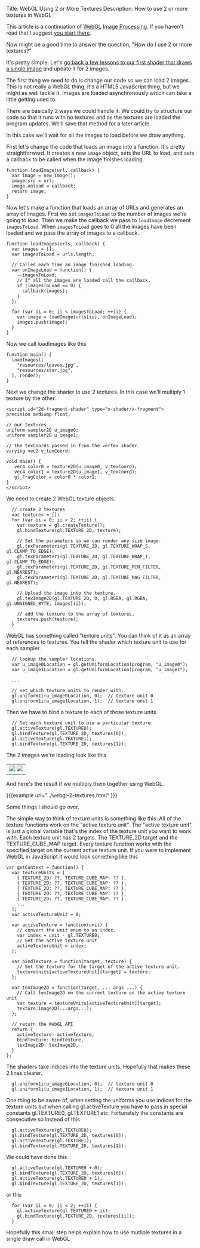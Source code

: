 Title: WebGL Using 2 or More Textures
Description: How to use 2 or more textures in WebGL

This article is a continuation of [WebGL Image
Processing](webgl-image-processing.html).  If you haven't read that I
suggest [you start there](webgl-image-processing.html).

Now might be a good time to answer the question, "How do I use 2 or more
textures?"

It's pretty simple.  Let's [go back a few lessons to our first shader that
draws a single image](webgl-image-processing.html) and update it for 2
images.

The first thing we need to do is change our code so we can load 2 images.
This is not really a WebGL thing, it's a HTML5 JavaScript thing, but we
might as well tackle it.  Images are loaded asynchronously which can take
a little getting used to.

There are basically 2 ways we could handle it.  We could try to structure
our code so that it runs with no textures and as the textures are loaded
the program updates.  We'll save that method for a later article.

In this case we'll wait for all the images to load before we draw
anything.

First let's change the code that loads an image into a function.  It's
pretty straightforward.  It creates a new `Image` object, sets the URL to
load, and sets a callback to be called when the image finishes loading.

```
function loadImage(url, callback) {
  var image = new Image();
  image.src = url;
  image.onload = callback;
  return image;
}
```

Now let's make a function that loads an array of URLs and generates an
array of images.  First we set `imagesToLoad` to the number of images
we're going to load.  Then we make the callback we pass to `loadImage`
decrement `imagesToLoad`.  When `imagesToLoad` goes to 0 all the images
have been loaded and we pass the array of images to a callback.

```
function loadImages(urls, callback) {
  var images = [];
  var imagesToLoad = urls.length;

  // Called each time an image finished loading.
  var onImageLoad = function() {
    --imagesToLoad;
    // If all the images are loaded call the callback.
    if (imagesToLoad == 0) {
      callback(images);
    }
  };

  for (var ii = 0; ii < imagesToLoad; ++ii) {
    var image = loadImage(urls[ii], onImageLoad);
    images.push(image);
  }
}
```

Now we call loadImages like this

```
function main() {
  loadImages([
    "resources/leaves.jpg",
    "resources/star.jpg",
  ], render);
}
```

Next we change the shader to use 2 textures.  In this case we'll multiply
1 texture by the other.

```
<script id="2d-fragment-shader" type="x-shader/x-fragment">
precision mediump float;

// our textures
uniform sampler2D u_image0;
uniform sampler2D u_image1;

// the texCoords passed in from the vertex shader.
varying vec2 v_texCoord;

void main() {
   vec4 color0 = texture2D(u_image0, v_texCoord);
   vec4 color1 = texture2D(u_image1, v_texCoord);
   gl_FragColor = color0 * color1;
}
</script>
```

We need to create 2 WebGL texture objects.

```
  // create 2 textures
  var textures = [];
  for (var ii = 0; ii < 2; ++ii) {
    var texture = gl.createTexture();
    gl.bindTexture(gl.TEXTURE_2D, texture);

    // Set the parameters so we can render any size image.
    gl.texParameteri(gl.TEXTURE_2D, gl.TEXTURE_WRAP_S, gl.CLAMP_TO_EDGE);
    gl.texParameteri(gl.TEXTURE_2D, gl.TEXTURE_WRAP_T, gl.CLAMP_TO_EDGE);
    gl.texParameteri(gl.TEXTURE_2D, gl.TEXTURE_MIN_FILTER, gl.NEAREST);
    gl.texParameteri(gl.TEXTURE_2D, gl.TEXTURE_MAG_FILTER, gl.NEAREST);

    // Upload the image into the texture.
    gl.texImage2D(gl.TEXTURE_2D, 0, gl.RGBA, gl.RGBA, gl.UNSIGNED_BYTE, images[ii]);

    // add the texture to the array of textures.
    textures.push(texture);
  }
```

WebGL has something called "texture units". You can think of it as an array of references
to textures. You tell the shader which texture unit to use for each sampler.

```
  // lookup the sampler locations.
  var u_image0Location = gl.getUniformLocation(program, "u_image0");
  var u_image1Location = gl.getUniformLocation(program, "u_image1");

  ...

  // set which texture units to render with.
  gl.uniform1i(u_image0Location, 0);  // texture unit 0
  gl.uniform1i(u_image1Location, 1);  // texture unit 1
```

Then we have to bind a texture to each of those texture units.

```
  // Set each texture unit to use a particular texture.
  gl.activeTexture(gl.TEXTURE0);
  gl.bindTexture(gl.TEXTURE_2D, textures[0]);
  gl.activeTexture(gl.TEXTURE1);
  gl.bindTexture(gl.TEXTURE_2D, textures[1]);
```

The 2 images we're loading look like this

<style>.glocal-center { text-align: center; } .glocal-center-content { margin-left: auto; margin-right: auto; }</style>
<div class="glocal-center"><table class="glocal-center-content"><tr><td><img src="../resources/leaves.jpg" /> <img src="../resources/star.jpg" /></td></tr></table></div>

And here's the result if we multiply them together using WebGL.

{{{example url="../webgl-2-textures.html" }}}

Some things I should go over.

The simple way to think of texture units is something like this: All of
the texture functions work on the "active texture unit".  The "active
texture unit" is just a global variable that's the index of the texture
unit you want to work with.  Each texture unit has 2 targets.  The
TEXTURE_2D target and the TEXTURE_CUBE_MAP target.  Every texture function
works with the specified target on the current active texture unit.  If
you were to implement WebGL in JavaScript it would look something like
this

```
var getContext = function() {
  var textureUnits = [
    { TEXTURE_2D: ??, TEXTURE_CUBE_MAP: ?? },
    { TEXTURE_2D: ??, TEXTURE_CUBE_MAP: ?? },
    { TEXTURE_2D: ??, TEXTURE_CUBE_MAP: ?? },
    { TEXTURE_2D: ??, TEXTURE_CUBE_MAP: ?? },
    { TEXTURE_2D: ??, TEXTURE_CUBE_MAP: ?? },
    ...
  ];
  var activeTextureUnit = 0;

  var activeTexture = function(unit) {
    // convert the unit enum to an index.
    var index = unit - gl.TEXTURE0;
    // Set the active texture unit
    activeTextureUnit = index;
  };

  var bindTexture = function(target, texture) {
    // Set the texture for the target of the active texture unit.
    textureUnits[activeTextureUnit][target] = texture;
  };

  var texImage2D = function(target, ... args ...) {
    // Call texImage2D on the current texture on the active texture unit
    var texture = textureUnits[activeTextureUnit][target];
    texture.image2D(...args...);
  };

  // return the WebGL API
  return {
    activeTexture: activeTexture,
    bindTexture: bindTexture,
    texImage2D: texImage2D,
  }
};
```

The shaders take indices into the texture units. Hopefully that makes these 2 lines clearer.

```
  gl.uniform1i(u_image0Location, 0);  // texture unit 0
  gl.uniform1i(u_image1Location, 1);  // texture unit 1
```

One thing to be aware of, when setting the uniforms you use indices for the texture units
but when calling gl.activeTexture you have to pass in special constants gl.TEXTURE0, gl.TEXTURE1 etc.
Fortunately the constants are consecutive so instead of this

```
  gl.activeTexture(gl.TEXTURE0);
  gl.bindTexture(gl.TEXTURE_2D, textures[0]);
  gl.activeTexture(gl.TEXTURE1);
  gl.bindTexture(gl.TEXTURE_2D, textures[1]);
```

We could have done this

```
  gl.activeTexture(gl.TEXTURE0 + 0);
  gl.bindTexture(gl.TEXTURE_2D, textures[0]);
  gl.activeTexture(gl.TEXTURE0 + 1);
  gl.bindTexture(gl.TEXTURE_2D, textures[1]);
```

or this

```
  for (var ii = 0; ii < 2; ++ii) {
    gl.activeTexture(gl.TEXTURE0 + ii);
    gl.bindTexture(gl.TEXTURE_2D, textures[ii]);
  }
```

Hopefully this small step helps explain how to use mutliple textures in a single draw call in WebGL



